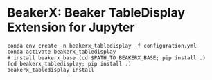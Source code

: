 # BeakerX: Beaker TableDisplay Extension for Jupyter

```
conda env create -n beakerx_tabledisplay -f configuration.yml
conda activate beakerx_tabledisplay
# install beakerx_base (cd $PATH_TO_BEAKERX_BASE; pip install .)
(cd beakerx_tabledisplay; pip install .)
beakerx_tabledisplay install
```
